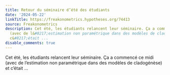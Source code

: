 ```yaml
---
title: Retour du séminaire d’été des étudiants
date: '2024-05-22'
linkTitle: https://freakonometrics.hypotheses.org/74413
source: Freakonometrics
description: Cet été, les étudiants relancent leur séminaire. Ça a commencé ce midi
  (avec de l&#8217;estimation non paramétrique dans des modèles de cladogénèse) et
  c&#8217;était ...
disable_comments: true
---
```

Cet été, les étudiants relancent leur séminaire. Ça a commencé ce midi (avec de l&#8217;estimation non paramétrique dans des modèles de cladogénèse) et c&#8217;était ...